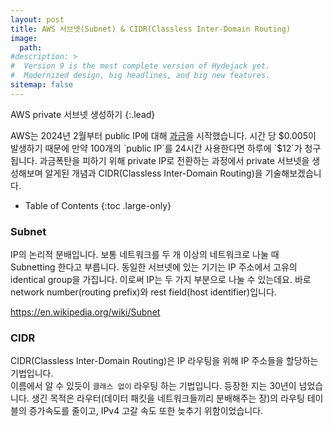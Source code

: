 ```yaml
---
layout: post
title: AWS 서브넷(Subnet) & CIDR(Classless Inter-Domain Routing)
image: 
  path: 
#description: >
#  Version 9 is the most complete version of Hydejack yet.
#  Modernized design, big headlines, and big new features.
sitemap: false
---
```


AWS private 서브넷 생성하기
{:.lead}

AWS는 2024년 2월부터 public IP에 대해 [과금](https://aws.amazon.com/ko/blogs/aws/new-aws-public-ipv4-address-charge-public-ip-insights/)을 시작했습니다.
시간 당 $0.005이 발생하기 때문에 만약 100개의 `public IP`를 24시간 사용한다면 하루에 `$12`가 청구됩니다.
과금폭탄을 피하기 위해 private IP로 전환하는 과정에서 private 서브넷을 생성해보며 알게된 개념과 CIDR(Classless Inter-Domain Routing)을 기술해보겠습니다.

- Table of Contents
{:toc .large-only}

### Subnet

IP의 논리적 분배입니다. 보통 네트워크를 두 개 이상의 네트워크로 나눌 때 Subnetting 한다고 부릅니다.
동일한 서브넷에 있는 기기는 IP 주소에서 고유의 identical group을 가집니다. 이로써 IP는 두 가지 부분으로 나눌 수 있는데요.
바로 network number(routing prefix)와 rest field(host identifier)입니다.

https://en.wikipedia.org/wiki/Subnet

### CIDR 

CIDR(Classless Inter-Domain Routing)은 IP 라우팅을 위해 IP 주소들을 할당하는 기법입니다.  
이름에서 알 수 있듯이 `클래스 없이` 라우팅 하는 기법입니다. 등장한 지는 30년이 넘었습니다.
생긴 목적은 라우터(데이터 패킷을 네트워크들끼리 분배해주는 장)의 라우팅 테이블의 증가속도를 줄이고, IPv4 고갈 속도 또한 늦추기 위함이었습니다.


